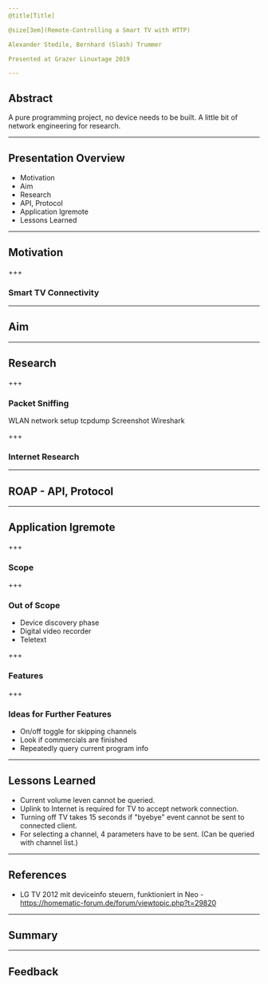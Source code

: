 ```yaml
---
@title[Title]

@size[3em](Remote-Controlling a Smart TV with HTTP)

Alexander Stedile, Bernhard (Slash) Trummer

Presented at Grazer Linuxtage 2019

---
```


## Abstract

A pure programming project, no device needs to be built.
A little bit of network engineering for research.

---

## Presentation Overview

- Motivation
- Aim
- Research
- API, Protocol
- Application lgremote
- Lessons Learned

---

## Motivation

+++

### Smart TV Connectivity 

---

## Aim

---

## Research

+++

### Packet Sniffing
WLAN network setup
tcpdump
Screenshot Wireshark

+++

### Internet Research

---

## ROAP - API, Protocol

---

## Application lgremote

+++

### Scope

+++

### Out of Scope
* Device discovery phase
* Digital video recorder
* Teletext

+++

### Features

+++

### Ideas for Further Features
* On/off toggle for skipping channels
* Look if commercials are finished
* Repeatedly query current program info

---

## Lessons Learned
* Current volume leven cannot be queried.
* Uplink to Internet is required for TV to accept network connection.
* Turning off TV takes 15 seconds if "byebye" event cannot be sent to connected client.
* For selecting a channel, 4 parameters have to be sent. (Can be queried with channel list.)

---

## References
* LG TV 2012 mit deviceinfo steuern, funktioniert in Neo - https://homematic-forum.de/forum/viewtopic.php?t=29820

---

## Summary

---

## Feedback

